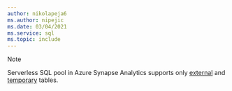 ```yaml
---
author: nikolapeja6
ms.author: nipejic
ms.date: 03/04/2021
ms.service: sql
ms.topic: include
---
```

> [!NOTE]
> Serverless SQL pool in Azure Synapse Analytics supports only [external](/azure/synapse-analytics/sql/create-use-external-tables) and [temporary](/azure/synapse-analytics/sql/develop-tables-temporary) tables.
